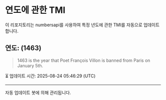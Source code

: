 
# 연도에 관한 TMI

이 리포지토리는 numbersapi를 사용하여 특정 년도에 관한 TMI를 자동으로 업데이트합니다.

## 연도: (1463)
> 1463 is the year that Poet François Villon is banned from Paris on January 5th.

⏳ 업데이트 시간: 2025-08-24 05:46:29 (UTC)

---
자동 업데이트 봇에 의해 관리됩니다.
